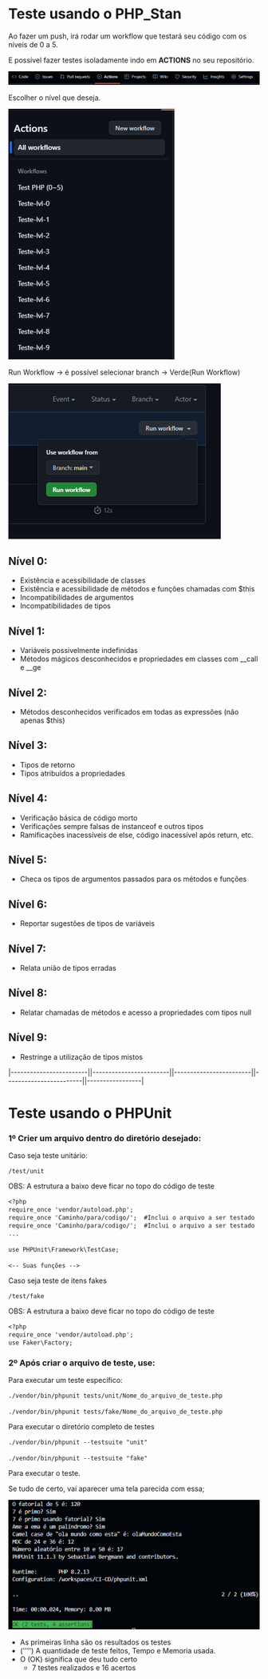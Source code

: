 # Teste usando o PHP_Stan

Ao fazer um push, irá rodar um workflow que testará seu código com os níveis de 0 a 5.

E possível fazer testes isoladamente indo em **ACTIONS** no seu repositório.

![Guia do github](Imagens/Guia_github.png)

Escolher o nível que deseja.

![Aba de niveis](Imagens/Aba_de_niveis.png)

Run Workflow -> é possível selecionar branch -> Verde(Run Workflow)

![Workflow](Imagens/Run_workflow.png)


## Nível 0:
- Existência e acessibilidade de classes
- Existência e acessibilidade de métodos e funções chamadas com $this
- Incompatibilidades de argumentos
- Incompatibilidades de tipos

## Nível 1:
- Variáveis possivelmente indefinidas
- Métodos mágicos desconhecidos e propriedades em classes com __call e __ge

## Nível 2:
- Métodos desconhecidos verificados em todas as expressões (não apenas $this)

## Nível 3:
- Tipos de retorno
- Tipos atribuídos a propriedades

## Nível 4:
- Verificação básica de código morto
- Verificações sempre falsas de instanceof e outros tipos
- Ramificações inacessíveis de else, código inacessível após return, etc.

## Nível 5:
- Checa os tipos de argumentos passados para os métodos e funções

## Nível 6:
- Reportar sugestões de tipos de variáveis

## Nível 7:
- Relata união de tipos erradas

## Nível 8:
- Relatar chamadas de métodos e acesso a propriedades com tipos null

## Nível 9:
- Restringe a utilização de tipos mistos

|------------------------||------------------------||------------------------||------------------------||-----------------|

# Teste usando o PHPUnit

### 1º Crier um arquivo dentro do diretório desejado:

Caso seja teste unitário:

    /test/unit

OBS: A estrutura a baixo deve ficar no topo do código de teste

```
<?php
require_once 'vendor/autoload.php';
require_once 'Caminho/para/codigo/';  #Inclui o arquivo a ser testado
require_once 'Caminho/para/codigo/';  #Inclui o arquivo a ser testado
...

use PHPUnit\Framework\TestCase;

<-- Suas funções -->
```

Caso seja teste de itens fakes

    /test/fake

OBS: A estrutura a baixo deve ficar no topo do código de teste

```
<?php
require_once 'vendor/autoload.php'; 
use Faker\Factory;
```

### 2º Após criar o arquivo de teste, use:

Para executar um teste específico:

    ./vendor/bin/phpunit tests/unit/Nome_do_arquivo_de_teste.php

    ./vendor/bin/phpunit tests/fake/Nome_do_arquivo_de_teste.php

Para executar o diretório completo de testes

    ./vendor/bin/phpunit --testsuite "unit"

    ./vendor/bin/phpunit --testsuite "fake"

Para executar o teste.

Se tudo de certo, vai aparecer uma tela parecida com essa;

![Teste](Imagens/TestePHPUnit.png)

- As primeiras linha são os resultados os testes
- ('''') A quantidade de teste feitos, Tempo e Memoria usada.
- O (OK) significa que deu tudo certo 
    - 7 testes realizados e 16 acertos

